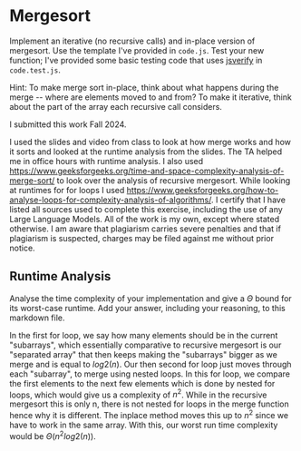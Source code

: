 # Mergesort

Implement an iterative (no recursive calls) and in-place version of mergesort.
Use the template I've provided in `code.js`. Test your new function; I've
provided some basic testing code that uses
[jsverify](https://jsverify.github.io/) in `code.test.js`.

Hint: To make merge sort in-place, think about what happens during the merge --
where are elements moved to and from? To make it iterative, think about the
part of the array each recursive call considers.

I submitted this work Fall 2024.

I used the slides and video from class to look at how merge works and how it sorts and looked at the runtime analysis from the slides. The TA helped me in office hours with runtime analysis. I also used https://www.geeksforgeeks.org/time-and-space-complexity-analysis-of-merge-sort/ to look over the analysis of recursive mergesort. While looking at runtimes for for loops I used https://www.geeksforgeeks.org/how-to-analyse-loops-for-complexity-analysis-of-algorithms/. 
I certify that I have listed all sources used to complete this exercise, including the use of any Large Language Models. All of the work is my own, except where stated otherwise. I am aware that plagiarism carries severe penalties and that if plagiarism is suspected, charges may be filed against me without prior notice.

## Runtime Analysis

Analyse the time complexity of your implementation and give a $\Theta$ bound for
its worst-case runtime. Add your answer, including your reasoning, to this
markdown file.

In the first for loop, we say how many elements should be in the current "subarrays", which essentially comparative to recursive mergesort is our "separated array" that then keeps making the "subarrays" bigger as we merge and is equal to $log2(n)$. Our then second for loop just moves through each "subarray", to merge using nested loops. In this for loop, we compare the first elements to the next few elements which is done by nested for loops, which would give us a complexity of $n^2$. While in the recursive mergesort this is only n, there is not nested for loops in the merge function hence why it is different. The inplace method moves this up to $n^2$ since we have to work in the same array. With this, our worst run time complexity would be $\Theta(n^2log2(n))$.
